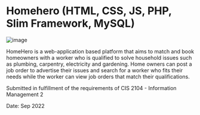 # Homehero (HTML, CSS, JS, PHP, Slim Framework, MySQL)

![image](https://github.com/marescanog/homehero/assets/84717650/5a8c5dc9-ca28-4b41-8fdb-e1212151638d)

HomeHero is a web-application based platform that aims to match and book homeowners with a worker who is qualified to solve household issues such as plumbing, carpentry, electricity and gardening. Home owners can post a job order to advertise their issues and search for a worker who fits their needs while the worker can view job orders that match their qualifications.

Submitted in fulfillment of the requirements of CIS 2104 - Information Management 2

Date: Sep 2022
